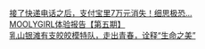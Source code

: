   
[接了快递电话之后，支付宝里7万元消失！细思极恐...](http://www.dianyue.me/archives/051/n7wzqib6bccl99cu/)  
[MOOLYGIRL体验报告【第五期】](http://www.dianyue.me/archives/382/z6p3n8ivz2qfb1el/)  
[乳山银滩有支皎皎模特队，走出青春，诠释“生命之美”](http://www.dianyue.me/archives/281/sx4qy20qohpekxkv/)